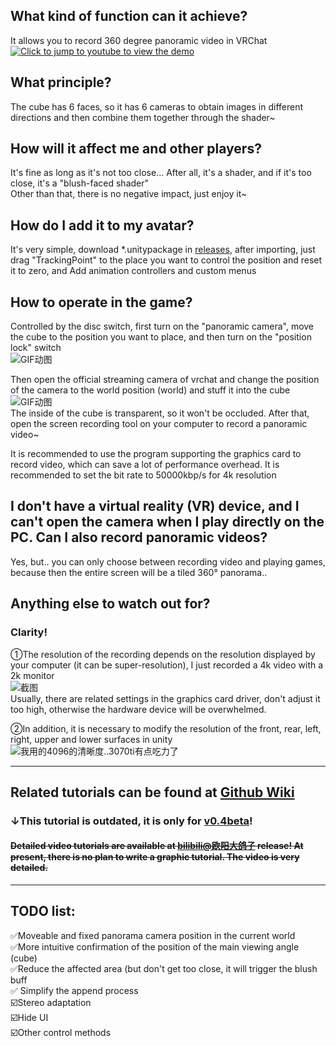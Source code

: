## What kind of function can it achieve?
It allows you to record 360 degree panoramic video in VRChat
[![Click to jump to youtube to view the demo](https://user-images.githubusercontent.com/37788769/170998293-42d3017d-76f5-420b-9be6-f4cc47fb6d69.png)](https://www.youtube.com/watch?v=0zAOoxdIGN8)

 
## What principle?
The cube has 6 faces, so it has 6 cameras to obtain images in different directions and then combine them together through the shader~
 
## How will it affect me and other players?  
It's fine as long as it's not too close... After all, it's a shader, and if it's too close, it's a "blush-faced shader"  
Other than that, there is no negative impact, just enjoy it~  

## How do I add it to my avatar?
It's very simple, download *.unitypackage in [releases](https://github.com/tianrui233/VRChatSphereCam/releases), after importing, just drag "TrackingPoint" to the place you want to control the position and reset it to zero, and Add animation controllers and custom menus  
 
## How to operate in the game?
Controlled by the disc switch, first turn on the "panoramic camera", move the cube to the position you want to place, and then turn on the "position lock" switch  
![GIF动图](https://user-images.githubusercontent.com/37788769/162582757-9f89afaf-72f7-4e92-96bb-81104072732e.gif)  

Then open the official streaming camera of vrchat and change the position of the camera to the world position (world)
and stuff it into the cube  
![GIF动图](https://user-images.githubusercontent.com/37788769/162582699-d842f321-41c4-4fee-b2a4-fa6f4e63095b.gif)  
The inside of the cube is transparent, so it won't be occluded. After that, open the screen recording tool on your computer to record a panoramic video~  
 
It is recommended to use the program supporting the graphics card to record video, which can save a lot of performance overhead. It is recommended to set the bit rate to 50000kbp/s for 4k resolution
## I don't have a virtual reality (VR) device, and I can't open the camera when I play directly on the PC. Can I also record panoramic videos?
Yes, but.. you can only choose between recording video and playing games, because then the entire screen will be a tiled 360° panorama..  
 
## Anything else to watch out for?
### Clarity!
①The resolution of the recording depends on the resolution displayed by your computer (it can be super-resolution), I just recorded a 4k video with a 2k monitor  
![截图](https://img.gejiba.com/images/ac40e42b63a9eff422cea9cbccd6d7ad.png)  
Usually, there are related settings in the graphics card driver, don't adjust it too high, otherwise the hardware device will be overwhelmed.  
  
②In addition, it is necessary to modify the resolution of the front, rear, left, right, upper and lower surfaces in unity    
![我用的4096的清晰度..3070ti有点吃力了](https://s1.ax1x.com/2022/04/10/LFwD6P.png)
****
## Related tutorials can be found at [Github Wiki](https://github.com/tianrui233/VRChatSphereCam/wiki)
### ↓This tutorial is outdated, it is only for [v0.4beta](https://github.com/tianrui233/VRChatSphereCam/releases/tag/v0.4-beta)!
#### ~~Detailed video tutorials are available at [bilibili@欧阳大鸽子](https://www.bilibili.com/video/BV1bS4y127gC) release! At present, there is no plan to write a graphic tutorial. The video is very detailed.~~ 
****
## TODO list:  
✅Moveable and fixed panorama camera position in the current world  
✅More intuitive confirmation of the position of the main viewing angle (cube)  
✅Reduce the affected area (but don't get too close, it will trigger the blush buff  
✅ Simplify the append process  
☑️Stereo adaptation  
☑️Hide UI  
☑️Other control methods  
